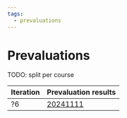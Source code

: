 ```yaml
---
tags:
  - prevaluations
---
```


# Prevaluations

TODO: split per course

Iteration |Prevaluation results
----------|-----------------------------
?6        |[20241111](20241111/README.md)
